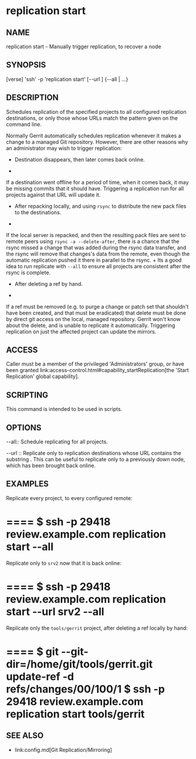 replication start
=================

NAME
----
replication start - Manually trigger replication, to recover a node

SYNOPSIS
--------
[verse]
'ssh' -p <port> <host> 'replication start'
  [--url <PATTERN>]
  {--all | <PROJECT> ...}

DESCRIPTION
-----------
Schedules replication of the specified projects to all configured
replication destinations, or only those whose URLs match the pattern
given on the command line.

Normally Gerrit automatically schedules replication whenever it
makes a change to a managed Git repository.  However, there are
other reasons why an administrator may wish to trigger replication:

* Destination disappears, then later comes back online.
+
If a destination went offline for a period of time, when it comes
back, it may be missing commits that it should have.  Triggering a
replication run for all projects against that URL will update it.

* After repacking locally, and using `rsync` to distribute the new
  pack files to the destinations.
+
If the local server is repacked, and then the resulting pack files
are sent to remote peers using `rsync -a --delete-after`, there
is a chance that the rsync missed a change that was added during
the rsync data transfer, and the rsync will remove that changes's
data from the remote, even though the automatic replication pushed
it there in parallel to the rsync.
+
Its a good idea to run replicate with `--all` to ensure all
projects are consistent after the rsync is complete.

* After deleting a ref by hand.
+
If a ref must be removed (e.g. to purge a change or patch set
that shouldn't have been created, and that must be eradicated)
that delete must be done by direct git access on the local,
managed repository.  Gerrit won't know about the delete, and is
unable to replicate it automatically.  Triggering replication on
just the affected project can update the mirrors.

ACCESS
------
Caller must be a member of the privileged 'Administrators' group,
or have been granted
link:access-control.html#capability_startReplication[the 'Start Replication' global capability].

SCRIPTING
---------
This command is intended to be used in scripts.

OPTIONS
-------
--all::
	Schedule replicating for all projects.

--url <PATTERN>::
	Replicate only to replication destinations whose URL
	contains the substring <PATTERN>.  This can be useful to
	replicate only to a previously down node, which has been
	brought back online.

EXAMPLES
--------
Replicate every project, to every configured remote:

====
  $ ssh -p 29418 review.example.com replication start --all
====

Replicate only to `srv2` now that it is back online:

====
  $ ssh -p 29418 review.example.com replication start --url srv2 --all
====

Replicate only the `tools/gerrit` project, after deleting a ref
locally by hand:

====
  $ git --git-dir=/home/git/tools/gerrit.git update-ref -d refs/changes/00/100/1
  $ ssh -p 29418 review.example.com replication start tools/gerrit
====

SEE ALSO
--------

* link:config.md[Git Replication/Mirroring]
